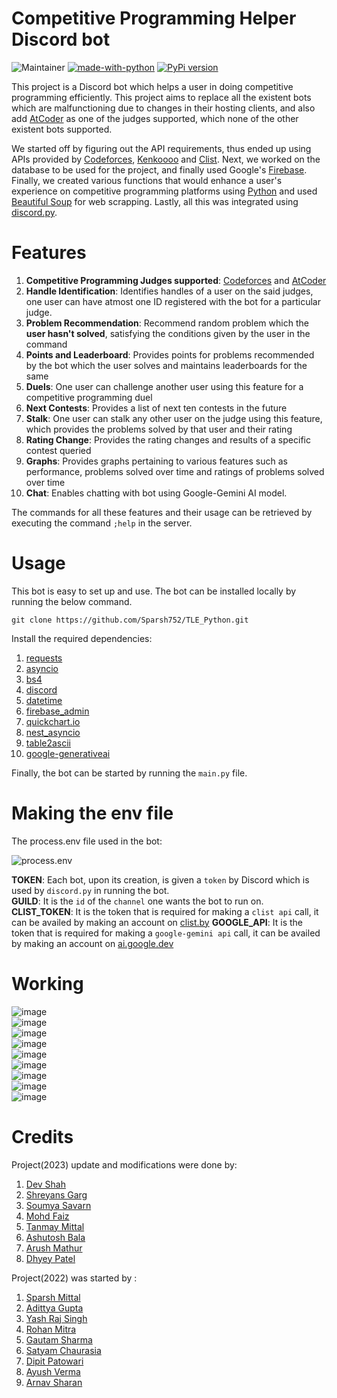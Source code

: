 # Competitive Programming Helper Discord bot
![Maintainer](https://img.shields.io/badge/Maintainer-CodingClub-blue)
[![made-with-python](https://img.shields.io/badge/Made%20with-Python-1f425f.svg)](https://www.python.org/)
[![PyPi version](https://badgen.net/pypi/v/pip/)](https://pypi.org/project/pip)

This project is a Discord bot which helps a user in doing competitive programming efficiently.
This project aims to replace all the existent bots which are malfunctioning due to changes in their hosting clients, and also add [AtCoder](https://atcoder.jp/) as one of the judges supported, which none of the other existent bots supported.

We started off by figuring out the API requirements, thus ended up using APIs provided by [Codeforces](https://codeforces.com/apiHelp), [Kenkoooo](https://kenkoooo.com/atcoder#/table/)
and [Clist](https://clist.by/). Next, we worked on the database to be used for the project, and finally used Google's [Firebase](https://firebase.google.com/).
Finally, we created various functions that would enhance a user's experience on competitive programming platforms using [Python](https://www.python.org/) and used [Beautiful Soup](https://www.crummy.com/software/BeautifulSoup/) for web scrapping. Lastly, all this was integrated using [discord.py](https://discordpy.readthedocs.io/en/stable/).

# Features

1. **Competitive Programming Judges supported**: [Codeforces](https://codeforces.com/) and [AtCoder](https://atcoder.jp/)
2. **Handle Identification**: Identifies handles of a user on the said judges, one user can have atmost one ID registered with the bot for a particular judge.
3. **Problem Recommendation**: Recommend random problem which the **user hasn't solved**, satisfying the conditions given by the user in the command
4. **Points and Leaderboard**: Provides points for problems recommended by the bot which the user solves and maintains leaderboards for the same
5. **Duels**: One user can challenge another user using this feature for a competitive programming duel
6. **Next Contests**: Provides a list of next ten contests in the future
7. **Stalk**: One user can stalk any other user on the judge using this feature, which provides the problems solved by that user and their rating
8. **Rating Change**: Provides the rating changes and results of a specific contest queried
9. **Graphs**: Provides graphs pertaining to various features such as performance, problems solved over time and ratings of problems solved over time
10. **Chat**: Enables chatting with bot using Google-Gemini AI model.

The commands for all these features and their usage can be retrieved by executing the command ```;help``` in the server.

# Usage

This bot is easy to set up and use. The bot can be installed locally by running the below command.

```git clone https://github.com/Sparsh752/TLE_Python.git```

Install the required dependencies:
1. [requests](https://requests.readthedocs.io/en/latest/user/install/)
2. [asyncio](https://pypi.org/project/asyncio/)
3. [bs4](https://www.crummy.com/software/BeautifulSoup/bs4/doc/#installing-beautiful-soup)
4. [discord](https://pypi.org/project/discord.py/)
5. [datetime](https://pypi.org/project/DateTime/)
6. [firebase_admin](https://pypi.org/project/firebase-admin/)
7. [quickchart.io](https://pypi.org/project/quickchart-io/)
8. [nest_asyncio](https://pypi.org/project/nest-asyncio/)
9. [table2ascii](https://table2ascii.readthedocs.io/en/stable/)
10. [google-generativeai](https://pypi.org/project/google-generativeai/)

Finally, the bot can be started by running the ``main.py`` file.

# Making the env file

The process.env file used in the bot:

![process.env](https://github.com/Sparsh752/TLE_Python/assets/95131287/177d8c6c-4b8a-4b0c-967a-2c0550c2fed4)

**TOKEN**: Each bot, upon its creation, is given a `token` by Discord which is used by `discord.py` in running the bot. <br>
**GUILD**: It is the `id` of the `channel` one wants the bot to run on. <br>
**CLIST_TOKEN**: It is the token that is required for making a `clist api` call, it can be availed by making an account on [clist.by](https://clist.by/)
**GOOGLE_API**: It is the token that is required for making a `google-gemini api` call, it can be availed by making an account on [ai.google.dev](https://ai.google.dev/?utm_source=google&utm_medium=cpc&utm_campaign=brand_core_brand&gad_source=1)

# Working
![image](https://github.com/Sparsh752/TLE_Python/assets/21035646/69b33f10-a6cd-46a4-9ecd-5b543f158bd3)<br>
![image](https://github.com/Sparsh752/TLE_Python/assets/21035646/a24648df-2cc3-4d3d-97bf-2220e1d6a002)<br>
![image](https://github.com/Sparsh752/TLE_Python/assets/21035646/421d7bfb-c753-415c-84cd-f906add22fde)<br>
![image](https://github.com/Sparsh752/TLE_Python/assets/21035646/9fb6d5d8-a15c-45be-923d-1b0d3e05ec90)<br>
![image](https://github.com/Sparsh752/TLE_Python/assets/21035646/f0dcb034-32c2-4584-b944-be5fd0ca45ef)<br>
![image](https://github.com/Sparsh752/TLE_Python/assets/21035646/38b93a7c-78cc-401f-8233-2298926980ed)<br>
![image](https://github.com/Sparsh752/TLE_Python/assets/21035646/8915c178-9a0b-4c22-acae-ac5bae7a8613)<br>
![image](https://github.com/Sparsh752/TLE_Python/assets/21035646/2fe81014-a606-4d75-be0b-70feec9ee388)<br>
![image](https://github.com/Sparsh752/TLE_Python/assets/21035646/db51fff4-d953-4cb7-aefe-6d0d883a3278)<br>



# Credits
Project(2023) update and modifications were done by:
1. [Dev Shah](https://github.com/DevvvvvShah)
2. [Shreyans Garg](https://github.com/ShreyansGarg)
3. [Soumya Savarn](https://github.com/SoumyaSavarn)
4. [Mohd Faiz](https://github.com/FAIZMOHD1)
5. [Tanmay Mittal](https://github.com/Tanmay7404)
6. [Ashutosh Bala]((https://github.com/ArtValor))
7. [Arush Mathur]((https://github.com/arushmathur))
8. [Dhyey Patel]((https://github.com/CosmicNoise2907))

Project(2022) was started by :
1. [Sparsh Mittal](https://github.com/Sparsh752)
2. [Adittya Gupta](https://github.com/Adittya-Gupta)
3. [Yash Raj Singh](https://github.com/Yash-jar)
4. [Rohan Mitra](https://github.com/rohan2411mitra)
5. [Gautam Sharma](https://github.com/g-s01)
6. [Satyam Chaurasia](https://github.com/satyam-ch)
7. [Dipit Patowari](https://github.com/DipitPatowari)
8. [Ayush Verma](https://github.com/AyushUtk)
9. [Arnav Sharan](https://github.com/Arnavai)
